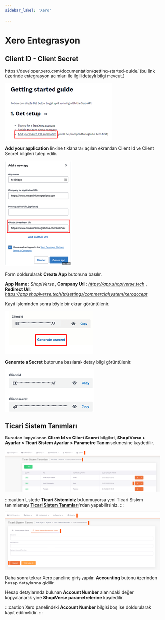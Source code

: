 ```yaml
---
sidebar_label: 'Xero'

---
```


# Xero Entegrasyon

## Client ID - Client Secret

https://developer.xero.com/documentation/getting-started-guide/  (bu link üzerinde entegrasyon adımları ile ilgili detaylı bilgi mevcut.)

![XeroGet](../commercial-system/img/XeroGet.png)

**Add your application** linkine tıklanarak açılan ekrandan Client Id ve Client Secret bilgileri talep edilir.

![XeroGetCreate](../commercial-system/img/XeroGetcreate.png)

Form doldurularak **Create App** butonuna basılır. 

**App Name** : *ShopiVerse* , **Company Url** : *https://app.shopiverse.tech*  ,  **Redirect Url**: *https://app.shopiverse.tech/tr/settings/commercialsystem/xeroaccept* 

Kayıt işleminden sonra böyle bir ekran görüntülenir.

![XeroGenerate](../commercial-system/img/XeroGenerate.png)

**Generate a Secret** butonuna basılarak detay bilgi görüntülenir.

![XeroClient](../commercial-system/img/Xeroclient.png)

## Ticari Sistem Tanımları

Buradan kopyalanan **Client Id ve Client Secret** bilgileri, **ShopiVerse > Ayarlar > Ticari Sistem Ayarlar > Parametre Tanım** sekmesine kaydedilir.

![XeroEdit](../commercial-system/img/Xeroedit.png)

:::caution
Listede **Ticari Sisteminiz** bulunmuyorsa yeni Ticari Sistem tanımlamayı **[Ticari Sistem Tanımları](/docs/dashboard/dashboard-tutorial/settings/commercial-system/)**'ndan yapabilirsiniz.
:::

![XeroEditParameter](../commercial-system/img/XeroeditParamaeter.png)

Daha sonra tekrar Xero paneline giriş yapılır. **Accounting** butonu üzerinden hesap detaylarına gidilir.

Hesap detaylarında bulunan **Account Number** alanındaki değer kopyalanarak yine **ShopiVerse parametrelerine** kaydedilir.

:::caution
Xero panelindeki **Account Number** bilgisi boş ise doldurularak kayıt edilmelidir.
:::



